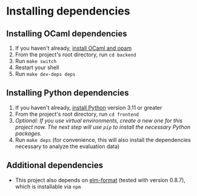 # Installing dependencies

## Installing OCaml dependencies

1. If you haven't already, [install OCaml and opam](https://ocaml.org/docs/up-and-running)
2. From the project's root directory, run `cd backend`
3. Run `make switch`
4. Restart your shell
5. Run `make dev-deps deps`

## Installing Python dependencies

1. If you haven't already, [install Python](https://www.python.org/) version
   3.11 or greater
2. From the project's root directory, run `cd frontend`
3. *Optional: If you use virtual environments, create a new one for this project
   now. The next step will use `pip` to install the necessary Python packages.*
4. Run `make deps` (for convenience, this will also install the dependencies
   necessary to analyze the evaluation data)

## Additional dependencies

- This project also depends on [elm-format](https://github.com/avh4/elm-format)
  (tested with version 0.8.7), which is installable via `npm`
